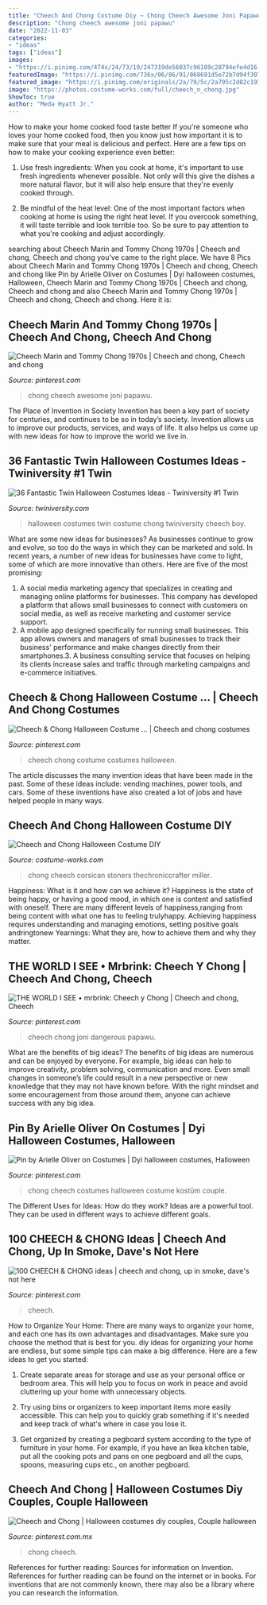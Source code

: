 ```yaml
---
title: "Cheech And Chong Costume Diy ~ Chong Cheech Awesome Joni Papawu"
description: "Chong cheech awesome joni papawu"
date: "2022-11-03"
categories:
- "ideas"
tags: ["ideas"]
images:
- "https://i.pinimg.com/474x/24/73/19/247319de56037c96189c28794efe4d16--cheech-and-chong-art-design.jpg"
featuredImage: "https://i.pinimg.com/736x/06/86/91/068691d5e72b7d94f307b4342d3233b3.jpg"
featured_image: "https://i.pinimg.com/originals/2a/79/5c/2a795c2d82c1934de4fb7230df7f7eb8.jpg"
image: "https://photos.costume-works.com/full/cheech_n_chong.jpg"
ShowToc: true
author: "Meda Hyatt Jr."
---
```



How to make your home cooked food taste better
If you're someone who loves your home cooked food, then you know just how important it is to make sure that your meal is delicious and perfect. Here are a few tips on how to make your cooking experience even better: 
1. Use fresh ingredients: When you cook at home, it's important to use fresh ingredients whenever possible. Not only will this give the dishes a more natural flavor, but it will also help ensure that they're evenly cooked through.

2. Be mindful of the heat level: One of the most important factors when cooking at home is using the right heat level. If you overcook something, it will taste terrible and look terrible too. So be sure to pay attention to what you're cooking and adjust accordingly.


	

		
searching about Cheech Marin and Tommy Chong 1970s | Cheech and chong, Cheech and chong you've came to the right place. We have 8 Pics about Cheech Marin and Tommy Chong 1970s | Cheech and chong, Cheech and chong like Pin by Arielle Oliver on Costumes | Dyi halloween costumes, Halloween, Cheech Marin and Tommy Chong 1970s | Cheech and chong, Cheech and chong and also Cheech Marin and Tommy Chong 1970s | Cheech and chong, Cheech and chong. Here it is:
		
    
## Cheech Marin And Tommy Chong 1970s | Cheech And Chong, Cheech And Chong

<img loading=lazy src="https://i.redd.it/4iuixheuv6a11.jpg" onerror="this.onerror=null;this.src='https://tse1.mm.bing.net/th?id=OIP.kSQb-8YnARyD62hUQZQntgHaKR&amp;pid=15.1';" alt="Cheech Marin and Tommy Chong 1970s | Cheech and chong, Cheech and chong">

_Source: pinterest.com_

>chong cheech awesome joni papawu. 

	

The Place of Invention in Society
Invention has been a key part of society for centuries, and continues to be so in today’s society. Invention allows us to improve our products, services, and ways of life. It also helps us come up with new ideas for how to improve the world we live in.

    
## 36 Fantastic Twin Halloween Costumes Ideas - Twiniversity #1 Twin

<img loading=lazy src="https://www.twiniversity.com/wp-content/uploads/halloween13.jpg" onerror="this.onerror=null;this.src='https://tse2.mm.bing.net/th?id=OIP.H202iSHDal8pgHxDMBbbQQHaHa&amp;pid=15.1';" alt="36 Fantastic Twin Halloween Costumes Ideas - Twiniversity #1 Twin">

_Source: twiniversity.com_

>halloween costumes twin costume chong twiniversity cheech boy. 

	

What are some new ideas for businesses?
As businesses continue to grow and evolve, so too do the ways in which they can be marketed and sold. In recent years, a number of new ideas for businesses have come to light, some of which are more innovative than others. Here are five of the most promising:
1. A social media marketing agency that specializes in creating and managing online platforms for businesses. This company has developed a platform that allows small businesses to connect with customers on social media, as well as receive marketing and customer service support.
2. A mobile app designed specifically for running small businesses. This app allows owners and managers of small businesses to track their business' performance and make changes directly from their smartphones.3. A business consulting service that focuses on helping its clients increase sales and traffic through marketing campaigns and e-commerce initiatives.
    
## Cheech &amp; Chong Halloween Costume … | Cheech And Chong Costumes

<img loading=lazy src="https://i.pinimg.com/736x/da/d0/dd/dad0dd4d67f3b1a20f29464810da2dd1--halloween-costumes.jpg" onerror="this.onerror=null;this.src='https://tse1.mm.bing.net/th?id=OIP.I1s1PenZB9Y5V1aDYmMryAHaJ3&amp;pid=15.1';" alt="Cheech &amp; Chong Halloween Costume … | Cheech and chong costumes">

_Source: pinterest.com_

>cheech chong costume costumes halloween. 

	

The article discusses the many invention ideas that have been made in the past. Some of these ideas include: vending machines, power tools, and cars. Some of these inventions have also created a lot of jobs and have helped people in many ways.

    
## Cheech And Chong Halloween Costume DIY

<img loading=lazy src="https://photos.costume-works.com/full/cheech_n_chong.jpg" onerror="this.onerror=null;this.src='https://tse3.mm.bing.net/th?id=OIP.5hLfqPIvuxfKVBoVvBniwgHaKh&amp;pid=15.1';" alt="Cheech and Chong Halloween Costume DIY">

_Source: costume-works.com_

>chong cheech corsican stoners thechroniccrafter miller. 

	

Happiness: What is it and how can we achieve it?
Happiness is the state of being happy, or having a good mood, in which one is content and satisfied with oneself. There are many different levels of happiness,ranging from being content with what one has to feeling trulyhappy. Achieving happiness requires understanding and managing emotions, setting positive goals andringtonew Yearnings: What they are, how to achieve them and why they matter.

    
## THE WORLD I SEE • Mrbrink: Cheech Y Chong | Cheech And Chong, Cheech

<img loading=lazy src="https://i.pinimg.com/736x/06/86/91/068691d5e72b7d94f307b4342d3233b3.jpg" onerror="this.onerror=null;this.src='https://tse2.mm.bing.net/th?id=OIP.eD4Ub8tRmgsnMVQdgphxiwHaKQ&amp;pid=15.1';" alt="THE WORLD I SEE • mrbrink: Cheech y Chong | Cheech and chong, Cheech">

_Source: pinterest.com_

>cheech chong joni dangerous papawu. 

	

What are the benefits of big ideas?
The benefits of big ideas are numerous and can be enjoyed by everyone. For example, big ideas can help to improve creativity, problem solving, communication and more. Even small changes in someone’s life could result in a new perspective or new knowledge that they may not have known before. With the right mindset and some encouragement from those around them, anyone can achieve success with any big idea.

    
## Pin By Arielle Oliver On Costumes | Dyi Halloween Costumes, Halloween

<img loading=lazy src="https://i.pinimg.com/originals/2a/79/5c/2a795c2d82c1934de4fb7230df7f7eb8.jpg" onerror="this.onerror=null;this.src='https://tse3.mm.bing.net/th?id=OIP.-a6NqCLf_bkq3yII_eKm_AHaHe&amp;pid=15.1';" alt="Pin by Arielle Oliver on Costumes | Dyi halloween costumes, Halloween">

_Source: pinterest.com_

>chong cheech costumes halloween costume kostüm couple. 

	

The Different Uses for Ideas: How do they work?
Ideas are a powerful tool. They can be used in different ways to achieve different goals.

    
## 100 CHEECH &amp; CHONG Ideas | Cheech And Chong, Up In Smoke, Dave&#039;s Not Here

<img loading=lazy src="https://i.pinimg.com/474x/24/73/19/247319de56037c96189c28794efe4d16--cheech-and-chong-art-design.jpg" onerror="this.onerror=null;this.src='https://tse3.mm.bing.net/th?id=OIP.jIp9E8wyI1lcvxYs3LJLjAAAAA&amp;pid=15.1';" alt="100 CHEECH &amp; CHONG ideas | cheech and chong, up in smoke, dave&#039;s not here">

_Source: pinterest.com_

>cheech. 

	

How to Organize Your Home: There are many ways to organize your home, and each one has its own advantages and disadvantages. Make sure you choose the method that is best for you.
diy ideas for organizing your home are endless, but some simple tips can make a big difference. Here are a few ideas to get you started:
1. Create separate areas for storage and use as your personal office or bedroom area. This will help you to focus on work in peace and avoid cluttering up your home with unnecessary objects.

2. Try using bins or organizers to keep important items more easily accessible. This can help you to quickly grab something if it's needed and keep track of what's where in case you lose it.

3. Get organized by creating a pegboard system according to the type of furniture in your home. For example, if you have an Ikea kitchen table, put all the cooking pots and pans on one pegboard and all the cups, spoons, measuring cups etc., on another pegboard.

    
## Cheech And Chong | Halloween Costumes Diy Couples, Couple Halloween

<img loading=lazy src="https://i.pinimg.com/originals/3e/75/d3/3e75d34090885d0692c4e611af5c8bba.jpg" onerror="this.onerror=null;this.src='https://tse3.mm.bing.net/th?id=OIP.KlAFR-DKC5cGHOsaYZJOXwHaJ4&amp;pid=15.1';" alt="Cheech and Chong | Halloween costumes diy couples, Couple halloween">

_Source: pinterest.com.mx_

>chong cheech. 

	

References for further reading: Sources for information on Invention.
References for further reading can be found on the internet or in books. For inventions that are not commonly known, there may also be a library where you can research the information.

